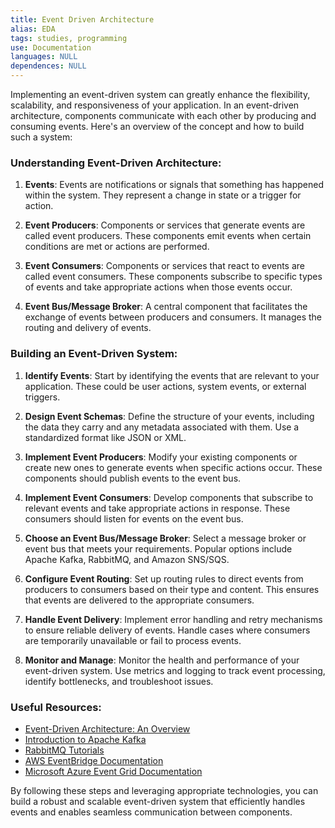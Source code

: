 ```yaml
---
title: Event Driven Architecture
alias: EDA
tags: studies, programming
use: Documentation
languages: NULL
dependences: NULL
---
```


Implementing an event-driven system can greatly enhance the flexibility, scalability, and responsiveness of your application. In an event-driven architecture, components communicate with each other by producing and consuming events. Here's an overview of the concept and how to build such a system:

### Understanding Event-Driven Architecture:

1. **Events**: Events are notifications or signals that something has happened within the system. They represent a change in state or a trigger for action.

2. **Event Producers**: Components or services that generate events are called event producers. These components emit events when certain conditions are met or actions are performed.

3. **Event Consumers**: Components or services that react to events are called event consumers. These components subscribe to specific types of events and take appropriate actions when those events occur.

4. **Event Bus/Message Broker**: A central component that facilitates the exchange of events between producers and consumers. It manages the routing and delivery of events.

### Building an Event-Driven System:

1. **Identify Events**: Start by identifying the events that are relevant to your application. These could be user actions, system events, or external triggers.

2. **Design Event Schemas**: Define the structure of your events, including the data they carry and any metadata associated with them. Use a standardized format like JSON or XML.

3. **Implement Event Producers**: Modify your existing components or create new ones to generate events when specific actions occur. These components should publish events to the event bus.

4. **Implement Event Consumers**: Develop components that subscribe to relevant events and take appropriate actions in response. These consumers should listen for events on the event bus.

5. **Choose an Event Bus/Message Broker**: Select a message broker or event bus that meets your requirements. Popular options include Apache Kafka, RabbitMQ, and Amazon SNS/SQS.

6. **Configure Event Routing**: Set up routing rules to direct events from producers to consumers based on their type and content. This ensures that events are delivered to the appropriate consumers.

7. **Handle Event Delivery**: Implement error handling and retry mechanisms to ensure reliable delivery of events. Handle cases where consumers are temporarily unavailable or fail to process events.

8. **Monitor and Manage**: Monitor the health and performance of your event-driven system. Use metrics and logging to track event processing, identify bottlenecks, and troubleshoot issues.

### Useful Resources:

- [Event-Driven Architecture: An Overview](https://www.redhat.com/en/topics/integration/what-is-event-driven-architecture)
- [Introduction to Apache Kafka](https://kafka.apache.org/documentation/)
- [RabbitMQ Tutorials](https://www.rabbitmq.com/getstarted.html)
- [AWS EventBridge Documentation](https://docs.aws.amazon.com/eventbridge/index.html)
- [Microsoft Azure Event Grid Documentation](https://docs.microsoft.com/en-us/azure/event-grid/)

By following these steps and leveraging appropriate technologies, you can build a robust and scalable event-driven system that efficiently handles events and enables seamless communication between components.